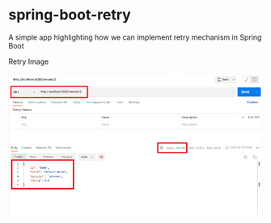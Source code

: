 # spring-boot-retry

A simple app highlighting how we can implement retry mechanism in Spring Boot

Retry Image

![Retry Image](img/retry.png "Retry Image")
